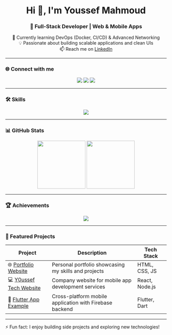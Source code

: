 <h1 align="center">Hi 👋, I'm Youssef Mahmoud</h1>
<h3 align="center">🚀 Full-Stack Developer | Web & Mobile Apps</h3>

<p align="center">
🌱 Currently learning DevOps (Docker, CI/CD) & Advanced Networking <br/>
💡 Passionate about building scalable applications and clean UIs <br/>
📫 Reach me on <a href="https://linkedin.com/in/y0ussefmahmoud" target="_blank">LinkedIn</a>
</p>

---

### 🌐 Connect with me
<p align="center">
  <a href="https://linkedin.com/in/y0ussefmahmoud" target="_blank"><img src="https://img.shields.io/badge/LinkedIn-0077B5?style=for-the-badge&logo=linkedin&logoColor=white"/></a>
  <a href="https://fb.com/y0ussefmahmoud" target="_blank"><img src="https://img.shields.io/badge/Facebook-1877F2?style=for-the-badge&logo=facebook&logoColor=white"/></a>
  <a href="https://instagram.com/y0ussefmahmoudd" target="_blank"><img src="https://img.shields.io/badge/Instagram-E4405F?style=for-the-badge&logo=instagram&logoColor=white"/></a>
</p>

---

### 🛠️ Skills
<div align="center">
  <img src="https://skillicons.dev/icons?i=html,css,js,ts,react,nodejs,flutter,mysql,postgres,docker,linux,tailwind,git,github" />
</div>

---

### 📊 GitHub Stats
<div align="center">
  <img src="https://github-readme-stats.vercel.app/api?username=y0ussefmahmoud&show_icons=true&theme=dracula" height="150"/>
  <img src="https://github-readme-streak-stats.herokuapp.com/?user=y0ussefmahmoud&theme=dracula" height="150"/>
</div>

---

### 🏆 Achievements
<div align="center">
  <img src="https://github-profile-trophy.vercel.app/?username=y0ussefmahmoud&theme=dracula&row=1&no-frame=true"/>
</div>

---

### 📌 Featured Projects

| Project | Description | Tech Stack |
|---------|-------------|------------|
| 🌐 [Portfolio Website](https://y0ussefmahmoud.github.io/Portfolio/) | Personal portfolio showcasing my skills and projects | HTML, CSS, JS |
| 💻 [Y0ussef Tech Website](#) | Company website for mobile app development services | React, Node.js |
| 📱 [Flutter App Example](#) | Cross-platform mobile application with Firebase backend | Flutter, Dart |


---

⚡ Fun fact: I enjoy building side projects and exploring new technologies!
